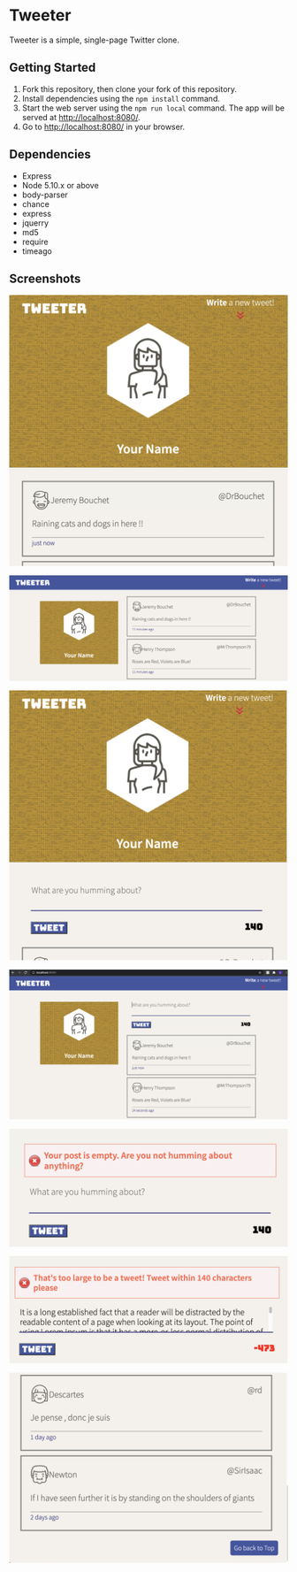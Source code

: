# Tweeter

Tweeter is a simple, single-page Twitter clone.

## Getting Started

1. Fork this repository, then clone your fork of this repository.
2. Install dependencies using the `npm install` command.
3. Start the web server using the `npm run local` command. The app will be served at <http://localhost:8080/>.
4. Go to <http://localhost:8080/> in your browser.

## Dependencies
- Express
- Node 5.10.x or above
- body-parser
- chance
- express
- jquerry
- md5
- require
- timeago

## Screenshots
!["View on page load in Tablets"](https://github.com/zabir-aa/tweeter/blob/master/pictures/Tablet%20Initial.png)

!["View on page load in Desktops"](https://github.com/zabir-aa/tweeter/blob/master/pictures/Desktop%20initial.png)

!["View after clicking compose button in Tablets"](https://github.com/zabir-aa/tweeter/blob/master/pictures/Tablet%20Compose.png)

!["View after clicking compose button in Desktops"](https://github.com/zabir-aa/tweeter/blob/master/pictures/Desktop%20compose.png)

!["Error display on empty tweets"](https://github.com/zabir-aa/tweeter/blob/master/pictures/Empty%20error.png)

!["Error display on too large tweets"](https://github.com/zabir-aa/tweeter/blob/master/pictures/Large%20error.png)

!["Scroll to top button on page scroll"](https://github.com/zabir-aa/tweeter/blob/master/pictures/Scroll%20to%20top.png)

